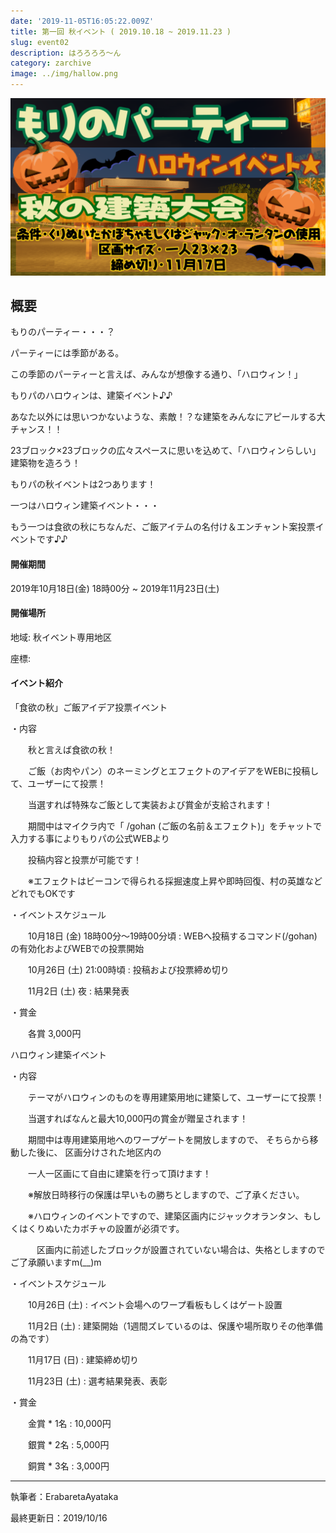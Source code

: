 ```yaml
---
date: '2019-11-05T16:05:22.009Z'
title: 第一回 秋イベント ( 2019.10.18 ~ 2019.11.23 )
slug: event02
description: はろろろろ～ん
category: zarchive
image: ../img/hallow.png
---
```

![](/img/hallow.png)

## 概要

もりのパーティー・・・？

パーティーには季節がある。

この季節のパーティーと言えば、みんなが想像する通り、「ハロウィン！」

もりパのハロウィンは、建築イベント♪♪

あなた以外には思いつかないような、素敵！？な建築をみんなにアピールする大チャンス！！

23ブロック×23ブロックの広々スペースに思いを込めて、「ハロウィンらしい」建築物を造ろう！

もりパの秋イベントは2つあります！

一つはハロウィン建築イベント・・・

もう一つは食欲の秋にちなんだ、ご飯アイテムの名付け＆エンチャント案投票イベントです♪♪

#### 開催期間

2019年10月18日(金) 18時00分 ~ 2019年11月23日(土)

#### 開催場所

地域: 秋イベント専用地区

座標:

#### イベント紹介

「食欲の秋」ご飯アイデア投票イベント

・内容

　　秋と言えば食欲の秋！

　　ご飯（お肉やパン）のネーミングとエフェクトのアイデアをWEBに投稿して、ユーザーにて投票！

　　当選すれば特殊なご飯として実装および賞金が支給されます！

　　期間中はマイクラ内で「 /gohan (ご飯の名前＆エフェクト)」をチャットで入力する事によりもりパの公式WEBより

　　投稿内容と投票が可能です！

　　※エフェクトはビーコンで得られる採掘速度上昇や即時回復、村の英雄などどれでもOKです

・イベントスケジュール

　　10月18日 (金) 18時00分～19時00分頃 : WEBへ投稿するコマンド(/gohan)の有効化およびWEBでの投票開始

　　10月26日 (土) 21:00時頃 : 投稿および投票締め切り

　　11月2日 (土) 夜 : 結果発表

・賞金

　　各賞 3,000円

ハロウィン建築イベント

・内容

　　テーマがハロウィンのものを専用建築用地に建築して、ユーザーにて投票！

　　当選すればなんと最大10,000円の賞金が贈呈されます！

　　期間中は専用建築用地へのワープゲートを開放しますので、 そちらから移動した後に、 区画分けされた地区内の

　　一人一区画にて自由に建築を行って頂けます！

　　※解放日時移行の保護は早いもの勝ちとしますので、ご了承ください。

　　※ハロウィンのイベントですので、建築区画内にジャックオランタン、もしくはくりぬいたカボチャの設置が必須です。

　　　区画内に前述したブロックが設置されていない場合は、失格としますのでご了承願いますm(__)m

・イベントスケジュール

　　10月26日 (土) : イベント会場へのワープ看板もしくはゲート設置

　　11月2日 (土) : 建築開始（1週間ズレているのは、保護や場所取りその他準備の為です）

　　11月17日 (日) : 建築締め切り

　　11月23日 (土) : 選考結果発表、表彰

・賞金

　　金賞 * 1名 : 10,000円

　　銀賞 * 2名 : 5,000円

　　銅賞 * 3名 : 3,000円

- - -

執筆者：ErabaretaAyataka

最終更新日：2019/10/16
